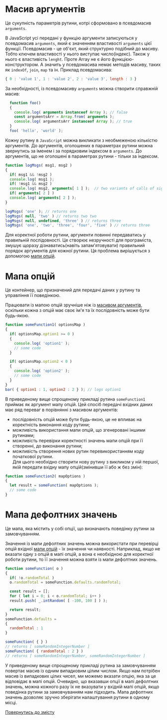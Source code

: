 # Масив аргументів

Це сукупність параметрів рутини, котрі сформовано в псевдомасив <code>arguments</code>.

В JavaScript усі передані у функцію аргументи записуються у псевдомасив `arguments`, який є значенням властивості 
`arguments` цієї функції.
Псевдомасив - це об'єкт, який структурно подібний до масиву. Тобто ключем властивості у нього виступає число(індекс).
Також у нього є властивість `lenght`. Проте Array не є його функцією-конструктором. А значить у псевдомасива немає
методів масиву, таких як `indexOf`, `join`, `map` та ін. Приклад псевдомасива:
```js
{ 0 : 'value 1', 1 : 'value 2', 2 : 'value 3', length : 3 }
```

За необхідності, із псевдомасиву `arguments` можна створити справжній масив:
```js
  function foo()
  {
    console.log( arguments instanceof Array ); // false
    const argumentsArr = Array.from( arguments );
    console.log( argumentsArr instanceof Array ); // true
  }
  foo( 'hello', 'world' );
```

Кожну рутину в `JavaScript` можна викликати з необмеженою кількістю аргументів. 
До аргументів, оголошених в параметрах рутини можна звернутись за іменем і за порядковим індексом в `arguments`. 
До аргументів, що не оголошені в параметрах рутини - тільки за індексом.
```js
function logMsgs( msg1, msg2 )
{
  if( msg1 && !msg2 )
  console.log( msg1 );
  if( !msg1 && msg2 )
  console.log( msg2, arguments[ 1 ] );  // two variants of calls of signed parameter
  if( arguments[ 2 ] )
  console.log( arguments[ 2 ] );
}

logMsgs( 'one' ); // returns one
logMsgs( null, 'two' ) // returns two two
logMsgs( null, undefined, 'three' ) // returns three
logMsgs( 'one', 'two', 'three', 'four', 'five' ) // returns three
```

Для коректної роботи рутини, аргументи повинні передаватись у правильній послідовності.
Це створює незручності для програміста, змушує щоразу дізнаватись(навіть запам'ятовувати) правильний
порядок аргументів для кожної рутини. Ця проблема вирішується з допомогою [мапи опцій](#мапа-опцій).

# Мапа опцій

Це контейнер, що призначений для передачі даних у рутину та управління її поведінкою.

Працювати із мапою опцій зручніше ніж із [масивом аргументів](#масив-аргументів), оскільки кожна з опцій має своє ім'я 
та їх послідовність може бути будь-якою.
```js
function someFunction1( optionsMap )
{
  if( optionsMap.option1 >= 0 )
  {
    console.log( 'option1' );
    // some code
  }

  if( optionsMap.option2 < 0 )
  {
    console.log( 'option2' );
    // some code
  }
}
bar( { option1 : 1, option2 : 2 } ); // logs option1
```
В приведеному вище спрощеному прикладі рутина `someFunction1` приймає як аргумент мапу опцій. Цей спосіб передачі вхідних даних 
має ряд переваг в порівнянні з масивом аргументів:
- послідовність опцій може бути будь-якою, це не впливає на коректність виконання коду рутини;
- можливість використання мапи опцій, що згенеровані іншими рутинами;
- можливість перевірки коректності значень мапи опцій при її створенні, до виконання рутини;
- можливість створення нових рутин перевикористанням коду початкової рутини.\
Для цього необхідно створити нову рутину з викликом у ній першої, якій передати вхідну мапу опцій(змінивши її або ж без змін):
```js
function someFunction2( mapOptions )
{
  let result = someFunction( mapOptions );
  // some code
}
```

# Мапа дефолтних значень

Це мапа, яка містить у собі опції, що визначають поведінку рутини за замовчуванням. 

Значення із мапи дефолтних значень можна використати при перевірці опцій вхідної [мапи опцій](#мапа-опцій) - їх значення чи наявності.
Наприклад, якщо не вказати одну з опцій в мапі опцій, а вона є необхідною для коректної роботи рутини, то її значення 
можна взяти із мапи дефолтних значень.
```js
function someFunction( o )
{
  if( !o.randomTotal )
  o.randomTotal = someFunction.defaults.randomTotal;

  const result = [];
  for ( let i = 0; i < o.randomTotal; i++ )
  result.push( _.intRandom( [ -100, 100 ] ) );

  return result;
}
someFunction.defaults =
{
  randomTotal : 1
}

someFunction( { } )
// returns [ someRandomIntegerNumber ]
someFunction( { randomTotal : 2 } )
// returns [ someRandomIntegerNumber, someRandomIntegerNumber ]
```
У приведеному вище спрощеному прикладі рутина за замовчуванням повертає масив із одним випадковим цілим числом.
Якщо нам потрібен масив із випадкових цілих чисел, ми можемо вказати опцію, яка за це відповідає в мапі опцій.
Очевидно, що вказавши опції в мапі дефолтних значень, можна кожного разу їх не вказувати у вхідній мапі опцій,
якщо поведінка рутини за замовчуванням нам підходить.
Мапа дефолтних значень дозволяє зручно зберігати налаштування рутини в одному місці.

[Повернутись до змісту](../README.md#Концепції)
